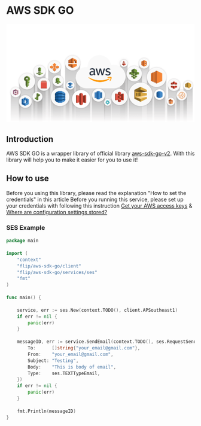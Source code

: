 # AWS SDK GO

![This is an image](./assets/aws-services.webp)

## Introduction

AWS SDK GO is a wrapper library of official library [aws-sdk-go-v2](https://github.com/aws/aws-sdk-go-v2). With this library will help you to make it easier for you to use it!

## How to use

Before you using this library, please read the explanation "How to set the credentials" in this article Before you running this service, please set up your credentials with following this instruction [Get your AWS access keys](https://aws.github.io/aws-sdk-go-v2/docs/getting-started/#get-your-aws-access-keys) & [Where are configuration settings stored?](https://docs.aws.amazon.com/cli/latest/userguide/cli-configure-files.html)

### SES Example

```go
package main

import (
	"context"
	"flip/aws-sdk-go/client"
	"flip/aws-sdk-go/services/ses"
	"fmt"
)

func main() {

	service, err := ses.New(context.TODO(), client.APSoutheast1)
	if err != nil {
		panic(err)
	}

	messageID, err := service.SendEmail(context.TODO(), ses.RequestSendEmail{
		To:      []string{"your_email@gmail.com"},
		From:    "your_email@gmail.com",
		Subject: "Testing",
		Body:    "This is body of email",
		Type:    ses.TEXTTypeEmail,
	})
	if err != nil {
		panic(err)
	}

	fmt.Println(messageID)
}

```

